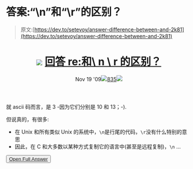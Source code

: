 # 答案:“\n”和“\r”的区别？

> 原文:[https://dev.to/setevoy/answer-difference-between-and-2k81](https://dev.to/setevoy/answer-difference-between-and-2k81)

<header>

# ![](../Images/01c67cd39e9a8e551fcb75e1091225e9.png) [ 回答 re:和\ n \ r 的区别？](https://stackoverflow.com/questions/1761051/difference-between-n-and-r/1761086#1761086)

Nov 19 '09[![](../Images/e3f0373ec76330150a340eacd410b600.png)835![](../Images/f7bb704c8c93dfae05d2b57012ed2754.png)](https://stackoverflow.com/questions/1761051/difference-between-n-and-r/1761086#1761086) </header>

就 ascii 码而言，是 3 -因为它们分别是 10 和 13；-).

但说真的，有很多:

*   在 Unix 和所有类似 Unix 的系统中，`\n`是行尾的代码，`\r`没有什么特别的意思
*   因此，在 C 和大多数以某种方式复制它的语言中(甚至是远程复制)，`\n` …

<button class="ltag__stackexchange--btn" type="button">[Open Full Answer](https://stackoverflow.com/questions/1761051/difference-between-n-and-r/1761086#1761086)</button>